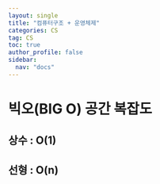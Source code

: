 ```yaml
---
layout: single
title: "컴퓨터구조 + 운영체제"
categories: CS
tag: CS
toc: true
author_profile: false
sidebar:
  nav: "docs"
---
```


# 빅오(BIG O) 공간 복잡도


## 상수 : O(1)

## 선형 : O(n)
